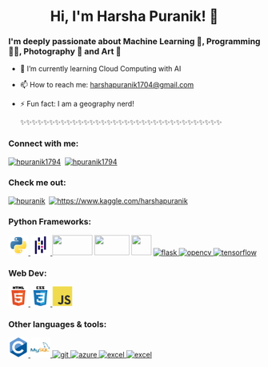<h1 align="center">Hi, I'm Harsha Puranik! 👋</h1>
<h3>I'm deeply passionate about Machine Learning 🤖, Programming 👨‍💻, Photography 📸 and Art 🎨</h3>

- 🌱 I’m currently learning Cloud Computing with AI
  
- 📫 How to reach me: harshapuranik1704@gmail.com
  
- ⚡ Fun fact: I am a geography nerd!
  
  ✨✨✨✨✨✨✨✨✨✨✨✨✨✨✨✨✨✨✨✨✨✨✨✨✨✨✨✨✨✨✨✨✨✨✨

<h3 align="left">Connect with me:</h3>
<a href="https://www.linkedin.com/in/hpuranik179" target="blank"><img align="center" src="https://github.com/yushi1007/yushi1007/blob/main/images/linkedin.svg" alt="hpuranik1794" width="35" /></a>&nbsp;
<a href="https://www.instagram.com/harshapuranik179/"><img align="center" src="https://github.com/yushi1007/yushi1007/blob/main/images/instagram.svg" alt="hpuranik1794" width="35" /></a>&nbsp;

<h3 align="left">Check me out:</h3>
<a href="https://leetcode.com/hpuranik/" target="blank"><img align="center" src="https://cdn.iconscout.com/icon/free/png-256/free-leetcode-3521542-2944960.png" alt="hpuranik" width="40" /></a>&nbsp;
<a href="https://www.kaggle.com/harshapuranik" target="blank"><img align="center" src="https://cdn4.iconfinder.com/data/icons/logos-and-brands/512/189_Kaggle_logo_logos-512.png" alt="https://www.kaggle.com/harshapuranik" height="40" width="40" /></a>&nbsp;

<h3 align="left">Python Frameworks:</h3>
<a href="https://www.python.org" target="_blank" rel="noreferrer"> <img align="top" src="https://raw.githubusercontent.com/devicons/devicon/master/icons/python/python-original.svg" alt="python" width="40" height="40"/> </a>
<a href="https://pandas.pydata.org/" target="_blank" rel="noreferrer"> <img src="https://raw.githubusercontent.com/devicons/devicon/2ae2a900d2f041da66e950e4d48052658d850630/icons/pandas/pandas-original.svg" alt="pandas" width="40" height="40"/> </a>
<a href="https://upload.wikimedia.org/wikipedia/commons/3/31/NumPy_logo_2020.svg"><img align="top" src="https://upload.wikimedia.org/wikipedia/commons/3/31/NumPy_logo_2020.svg" width="80" height="40" /></a>
<a href="https://upload.wikimedia.org/wikipedia/commons/thumb/0/05/Scikit_learn_logo_small.svg/2560px-Scikit_learn_logo_small.svg.png"><img align="top" src="https://upload.wikimedia.org/wikipedia/commons/thumb/0/05/Scikit_learn_logo_small.svg/2560px-Scikit_learn_logo_small.svg.png" width="70" height="40" /></a>
<a href="https://upload.wikimedia.org/wikipedia/commons/thumb/0/01/Created_with_Matplotlib-logo.svg/2048px-Created_with_Matplotlib-logo.svg.png"><img align="top" src="https://upload.wikimedia.org/wikipedia/commons/thumb/0/01/Created_with_Matplotlib-logo.svg/2048px-Created_with_Matplotlib-logo.svg.png" width="40" height="40" /></a>
<a href="https://flask.palletsprojects.com/" target="_blank" rel="noreferrer"> <img src="https://www.vectorlogo.zone/logos/pocoo_flask/pocoo_flask-icon.svg" alt="flask" width="40" height="40"/> </a>
<a href="https://opencv.org/" target="_blank" rel="noreferrer"> <img src="https://www.vectorlogo.zone/logos/opencv/opencv-icon.svg" alt="opencv" width="40" height="40"/> </a>
<a href="https://www.tensorflow.org" target="_blank" rel="noreferrer"> <img src="https://www.vectorlogo.zone/logos/tensorflow/tensorflow-icon.svg" alt="tensorflow" width="40" height="40"/> </a>

<h3 align="left">Web Dev:</h3>
<a href="https://www.w3.org/html/" target="_blank" rel="noreferrer"> <img align="top" src="https://raw.githubusercontent.com/devicons/devicon/master/icons/html5/html5-original-wordmark.svg" alt="html5" width="40" height="40"/> </a>
<a href="https://www.w3schools.com/css/" target="_blank" rel="noreferrer"> <img src="https://raw.githubusercontent.com/devicons/devicon/master/icons/css3/css3-original-wordmark.svg" alt="css3" width="40" height="40"/> </a>
<a href="https://developer.mozilla.org/en-US/docs/Web/JavaScript" target="_blank" rel="noreferrer"> <img src="https://raw.githubusercontent.com/devicons/devicon/master/icons/javascript/javascript-original.svg" alt="javascript" width="40" height="40"/> </a>

<h3 align="left">Other languages & tools:</h3>
<a href="https://www.cprogramming.com/" target="_blank" rel="noreferrer"> <img align="top" src="https://raw.githubusercontent.com/devicons/devicon/master/icons/c/c-original.svg" alt="c" width="40" height="40"/> </a>
<a href="https://www.mysql.com/" target="_blank" rel="noreferrer"> <img src="https://raw.githubusercontent.com/devicons/devicon/master/icons/mysql/mysql-original-wordmark.svg" alt="mysql" width="40" height="40"/> </a>
<a href="https://git-scm.com/" target="_blank" rel="noreferrer"> <img src="https://www.vectorlogo.zone/logos/git-scm/git-scm-icon.svg" alt="git" width="40" height="40"/> </a>
<a href="https://swimburger.net/media/ppnn3pcl/azure.png" target="_blank" rel="noreferrer"> <img src="https://swimburger.net/media/ppnn3pcl/azure.png" alt="azure" width="40" height="40"/> </a>
<a href="https://download.logo.wine/logo/Microsoft_Excel/Microsoft_Excel-Logo.wine.png" target="_blank" rel="noreferrer"> <img src="https://download.logo.wine/logo/Microsoft_Excel/Microsoft_Excel-Logo.wine.png" alt="excel" width="60" height="40"/> </a>
<a href="https://cdn.worldvectorlogo.com/logos/tableau-software.svg" target="_blank" rel="noreferrer"> <img src="https://cdn.worldvectorlogo.com/logos/tableau-software.svg" alt="excel" width="40" height="40"/> </a>

